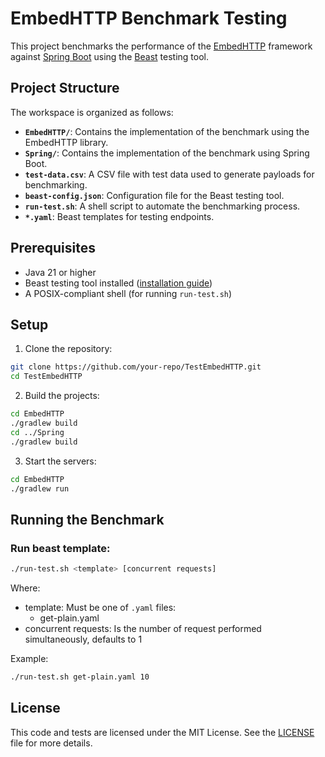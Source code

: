# EmbedHTTP Benchmark Testing

This project benchmarks the performance of the [EmbedHTTP](https://github.com/jjmrocha/embedhttp) framework against [Spring Boot](https://spring.io/projects/spring-boot) using the [Beast](https://github.com/jjmrocha/beast) testing tool.

## Project Structure

The workspace is organized as follows:

- **`EmbedHTTP/`**: Contains the implementation of the benchmark using the EmbedHTTP library.
- **`Spring/`**: Contains the implementation of the benchmark using Spring Boot.
- **`test-data.csv`**: A CSV file with test data used to generate payloads for benchmarking.
- **`beast-config.json`**: Configuration file for the Beast testing tool.
- **`run-test.sh`**: A shell script to automate the benchmarking process.
- **`*.yaml`**: Beast templates for testing endpoints.

## Prerequisites

- Java 21 or higher
- Beast testing tool installed ([installation guide](https://github.com/jjmrocha/beast))
- A POSIX-compliant shell (for running `run-test.sh`)

## Setup

1. Clone the repository:
```sh
git clone https://github.com/your-repo/TestEmbedHTTP.git
cd TestEmbedHTTP
```

2. Build the projects:
```sh
cd EmbedHTTP
./gradlew build
cd ../Spring
./gradlew build
```

3. Start the servers:
```sh
cd EmbedHTTP
./gradlew run
```

## Running the Benchmark

### Run beast template:
```sh
./run-test.sh <template> [concurrent requests]
```

Where:
* template: Must be one of `.yaml` files:
  - get-plain.yaml
* concurrent requests: Is the number of request performed simultaneously, defaults to 1  

Example:
```sh
./run-test.sh get-plain.yaml 10
```

## License
This code and tests are licensed under the MIT License. See the [LICENSE](LICENSE) file for more details.